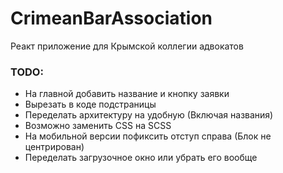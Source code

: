 # CrimeanBarAssociation

Реакт приложение для Крымской коллегии адвокатов

### TODO:
- На главной добавить название и кнопку заявки
- Вырезать в коде подстраницы
- Переделать архитектуру на удобную (Включая названия)
- Возможно заменить CSS на SCSS
- На мобильной версии пофиксить отступ справа (Блок не центрирован)
- Переделать загрузочное окно или убрать его вообще